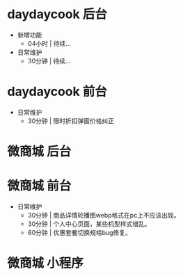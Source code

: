 # daydaycook 后台
* 新增功能
    - 04小时 | 待续...
* 日常维护
    - 30分钟 | 待续...

# daydaycook 前台
* 日常维护
    - 30分钟 | 限时折扣弹窗价格纠正

# 微商城 后台

# 微商城 前台
* 日常维护
    - 30分钟 | 商品详情轮播图webp格式在pc上不应该出现。
    - 30分钟 | 个人中心页面，某些机型样式错乱。
    - 60分钟 | 优惠套餐切换规格bug修复。

# 微商城 小程序
